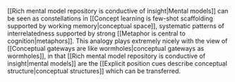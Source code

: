 ---
---

[[Rich mental model repository is conductive of insight|Mental models]] can be seen as constellations in [[Concept learning is few-shot scaffolding supported by working memory|conceptual space]], systematic patterns of interrelatedness supported by strong [[Metaphor is central to cognition|metaphors]]. This analogy plays extremely nicely with the view of [[Conceptual gateways are like wormholes|conceptual gateways as wormholes]], in that [[Rich mental model repository is conductive of insight|mental models]] are the [[Explicit position cues describe conceptual structure|conceptual structures]] which can be transferred.